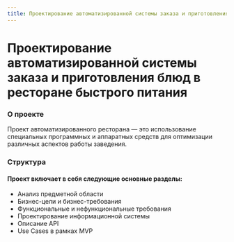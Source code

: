 ```yaml
---
title: Проектирование автоматизированной системы заказа и приготовления блюд в ресторане быстрого питания
---
```



# Проектирование автоматизированной системы заказа и приготовления блюд в ресторане быстрого питания

### О проекте
Проект автоматизированного ресторана — это использование специальных программных и аппаратных средств для оптимизации различных аспектов работы заведения. 
### Структура
#### Проект включает в себя следующие основные разделы:
* Анализ предметной области
* Бизнеc-цели и бизнес-требования
* Функциональные и нефункциональные требования
* Проектирование информационной системы
* Описание API 
* Use Cases в рамках MVP
